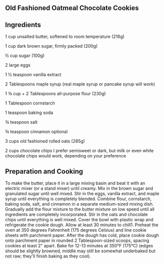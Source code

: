 ## Old Fashioned Oatmeal Chocolate Cookies

## Ingredients

1 cup unsalted butter, softened to room temperature (216g)

1 cup dark brown sugar, firmly packed (200g)

½ cup sugar (100g)

2 large eggs

1 ½ teaspoon vanilla extract

2 Tablespoons maple syrup (real maple syrup or pancake syrup will work)

1 ¾ cup + 2 Tablespoons all-purpose flour (230g)

1 Tablespoon cornstarch

1 teaspoon baking soda

¾ teaspoon salt

¾ teaspoon cinnamon optional

3 cups old fashioned rolled oats (285g)

2 cups chocolate chips I prefer semisweet or dark, but milk or even white chocolate chips would work, depending on your preference

## Preparation and Cooking

To make the butter, place it in a large mixing basin and beat it with an electric mixer (or a stand mixer) until creamy. Mix in the brown sugar and granulated sugar until well mixed. Stir in the eggs, vanilla extract, and maple syrup until everything is completely blended.
Combine flour, cornstarch, baking soda, salt, and cinnamon in a separate medium-sized mixing dish. Gradually add the flour mixture to the butter mixture on low speed until all ingredients are completely incorporated. Stir in the oats and chocolate chips until everything is well mixed. Cover the bowl with plastic wrap and refrigerate the cookie dough. Allow at least 30 minutes to chill1. Preheat the oven at 350 degrees Fahrenheit (175 degrees Celsius) and line cookie sheets with parchment paper. After the dough has cold, place cookie dough onto parchment paper in rounded 2 Tablespoon-sized scoops, spacing cookies at least 2" apart. Bake for 12-13 minutes at 350°F (175°C) (edges should be slightly browned, middle may still be somewhat underbaked but not raw; they'll finish baking as they cool).

